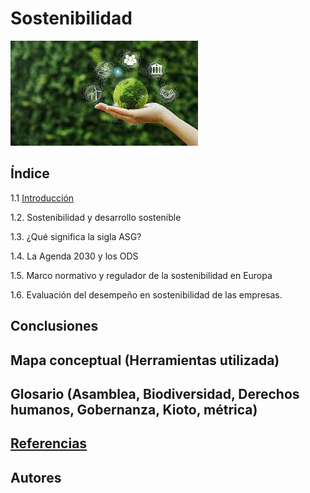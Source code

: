 # Sostenibilidad

![foto](img/s1.jpeg)

## Índice
1.1 [Introducción](introduccion.md)

1.2. Sostenibilidad y desarrollo sostenible

1.3. ¿Qué significa la sigla ASG?

1.4. La Agenda 2030 y los ODS

1.5. Marco normativo y regulador de la sostenibilidad en Europa

1.6. Evaluación del desempeño en sostenibilidad de las empresas.
## Conclusiones
## Mapa conceptual (Herramientas utilizada)
## Glosario (Asamblea, Biodiversidad, Derechos humanos, Gobernanza, Kioto, métrica)
## [Referencias](referencias.md)
## Autores
